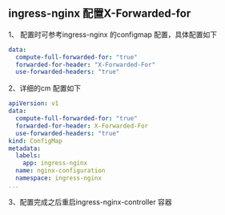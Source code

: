 ## ingress-nginx 配置X-Forwarded-for

1、 配置时可参考ingress-nginx 的configmap 配置，具体配置如下

```yaml
data:
  compute-full-forwarded-for: "true"
  forwarded-for-header: "X-Forwarded-For"
  use-forwarded-headers: "true"
```

2、详细的cm 配置如下

```yaml
apiVersion: v1
data:
  compute-full-forwarded-for: "true"
  forwarded-for-header: X-Forwarded-For
  use-forwarded-headers: "true"
kind: ConfigMap
metadata:
  labels:
    app: ingress-nginx
  name: nginx-configuration
  namespace: ingress-nginx
...
```

3、配置完成之后重启ingress-nginx-controller 容器

